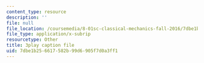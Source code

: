 ```yaml
---
content_type: resource
description: ''
file: null
file_location: /coursemedia/8-01sc-classical-mechanics-fall-2016/7dbe1b256617582b99d6905f7d0a3ff1_rd9d0WBFzt8.vtt
file_type: application/x-subrip
resourcetype: Other
title: 3play caption file
uid: 7dbe1b25-6617-582b-99d6-905f7d0a3ff1
---
```

